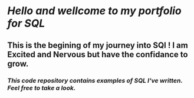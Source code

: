 # ***Hello and wellcome to my portfolio for SQL***


## This is the begining of my journey into SQl ! I am Excited and Nervous but have the confidance to grow. 


### ***This code repository contains examples of SQL I've written. Feel free to take a look.*** ###
